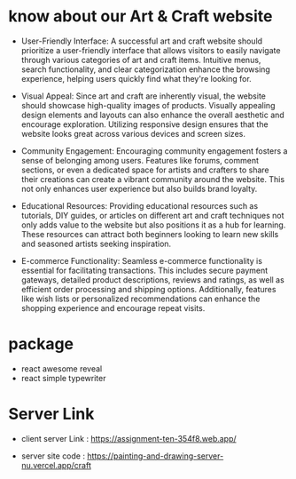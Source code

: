# know about our Art & Craft website

 

-  User-Friendly Interface: A successful art and craft website should prioritize a user-friendly interface that allows visitors to easily navigate through various categories of art and craft items. Intuitive menus, search functionality, and clear categorization enhance the browsing experience, helping users quickly find what they're looking for.


-  Visual Appeal: Since art and craft are inherently visual, the website should showcase high-quality images of products. Visually appealing design elements and layouts can also enhance the overall aesthetic and encourage exploration. Utilizing responsive design ensures that the website looks great across various devices and screen sizes.


-  Community Engagement: Encouraging community engagement fosters a sense of belonging among users. Features like forums, comment sections, or even a dedicated space for artists and crafters to share their creations can create a vibrant community around the website. This not only enhances user experience but also builds brand loyalty.

-  Educational Resources: Providing educational resources such as tutorials, DIY guides, or articles on different art and craft techniques not only adds value to the website but also positions it as a hub for learning. These resources can attract both beginners looking to learn new skills and seasoned artists seeking inspiration.

-  E-commerce Functionality: Seamless e-commerce functionality is essential for facilitating transactions. This includes secure payment gateways, detailed product descriptions, reviews and ratings, as well as efficient order processing and shipping options. Additionally, features like wish lists or personalized recommendations can enhance the shopping experience and encourage repeat visits.

# package

-  react awesome reveal
-  react simple typewriter

# Server Link

- client server Link : https://assignment-ten-354f8.web.app/


- server site code : https://painting-and-drawing-server-nu.vercel.app/craft
